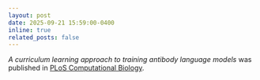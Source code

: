 ```yaml
---
layout: post
date: 2025-09-21 15:59:00-0400
inline: true
related_posts: false
---
```


*A curriculum learning approach to training antibody language models* was published in [PLoS Computational Biology](https://journals.plos.org/ploscompbiol/article?id=10.1371/journal.pcbi.1013473).
